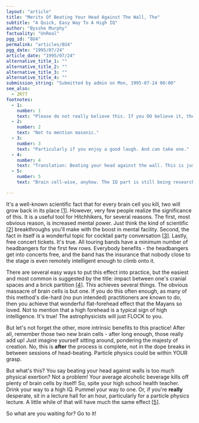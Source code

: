 ```yaml
---
layout: "article"
title: "Merits Of Beating Your Head Against The Wall, The"
subtitle: "A Quick, Easy Way To A High IQ"
author: "Bysshe Murphy"
factuality: "UnReal"
pgg_id: "8U4"
permalink: "articles/8U4"
pgg_date: "1995/07/24"
article_date: "1995/07/24"
alternative_title_1: ""
alternative_title_2: ""
alternative_title_3: ""
alternative_title_4: ""
submission_string: "Submitted by admin on Mon, 1995-07-24 00:00"
see_also:
  - 2R77
footnotes: 
  - 1:
    number: 1
    text: "Please do not really believe this. If you DO believe it, then by all means, follow my advice to the letter."
  - 2:
    number: 2
    text: "Not to mention masonic."
  - 3:
    number: 3
    text: "Particularly if you enjoy a good laugh. And can take one."
  - 4:
    number: 4
    text: "Translation: Beating your head against the wall. This is just one of the many boons of this intelligence-uh, altering program."
  - 5:
    number: 5
    text: "Brain cell-wise, anyhow. The IQ part is still being researched."

---
```

<div>
<p>It's a well-known scientific fact that for every brain cell you kill, two will grow back in its place <a href="#footnote-body.1" name="footnote-link.1" class="footnote-link">[1]</a>. However, very few people realize the significance of this. It is a useful tool for Hitchhikers, for several reasons. The first, most obvious reason, is increased mental power. Just think the kind of scientific <a href="#footnote-body.2" name="footnote-link.2" class="footnote-link">[2]</a> breakthroughs you'll make with the boost in mental facility. Second, the fact in itself is a wonderful topic for cocktail party conversation <a href="#footnote-body.3" name="footnote-link.3" class="footnote-link">[3]</a>. Lastly, free concert tickets. It's true. All touring bands have a minimum number of headbangers for the first few rows. Everybody benefits - the headbangers get into concerts free, and the band has the insurance that nobody close to the stage is even remotely intelligent enough to climb onto it.</p>
<p>There are several easy ways to put this effect into practice, but the easiest and most common is suggested by the title: impact between one's cranial spaces and a brick partition <a href="#footnote-body.4" name="footnote-link.4" class="footnote-link">[4]</a>. This achieves several things. The obvious massacre of brain cells is but one. If you do this often enough, as many of this method's die-hard (no pun intended) practitioners are known to do, then you achieve that wonderful flat-forehead effect that the Mayans so loved. Not to mention that a high forehead is a typical sign of high intelligence. It's true! The astrophysicists will just FLOCK to you.</p>
<p>But let's not forget the other, more intrinsic benefits to this practice! After all, remember those two new brain cells - after long enough, those really add up! Just imagine yourself sitting around, pondering the majesty of creation. No, this is <strong>after</strong> the process is complete, not in the dope breaks in between sessions of head-beating. Particle physics could be within YOUR grasp.</p>
<p>But what's this? You say beating your head against walls is too much physical exertion? Not a problem! Your average alcoholic beverage kills off plenty of brain cells by itself! So, spite your high school health teacher. Drink your way to a high IQ. Pummel your way to one. Or, if you're <strong>really</strong> desperate, sit in a lecture hall for an hour, particularly for a particle physics lecture. A little while of that will have much the same effect <a href="#footnote-body.5" name="footnote-link.5" class="footnote-link">[5]</a>.</p>
<p>So what are you waiting for? Go to it!</p>
</div>
